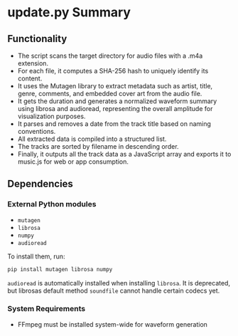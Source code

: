 # update.py Summary

## Functionality
- The script scans the target directory for audio files with a .m4a extension.
- For each file, it computes a SHA-256 hash to uniquely identify its content.
- It uses the Mutagen library to extract metadata such as artist, title, genre, comments, and embedded cover art from the audio file.
- It gets the duration and generates a normalized waveform summary using librosa and audioread, representing the overall amplitude for visualization purposes.
- It parses and removes a date from the track title based on naming conventions.
- All extracted data is compiled into a structured list.
- The tracks are sorted by filename in descending order.
- Finally, it outputs all the track data as a JavaScript array and exports it to music.js for web or app consumption.

## Dependencies

### External Python modules

- `mutagen`
- `librosa`
- `numpy`
- `audioread`

To install them, run:
```bash
pip install mutagen librosa numpy
```

`audioread` is automatically installed when installing `librosa`. It is deprecated, but librosas default method `soundfile` cannot handle certain codecs yet.

### System Requirements
- FFmpeg must be installed system-wide for waveform generation
